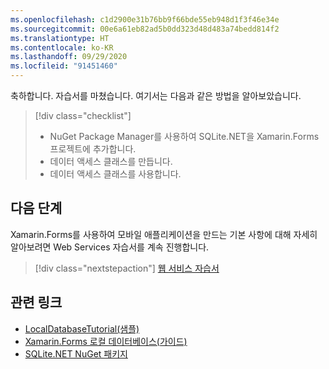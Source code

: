 ```yaml
---
ms.openlocfilehash: c1d2900e31b76bb9f66bde55eb948d1f3f46e34e
ms.sourcegitcommit: 00e6a61eb82ad5b0dd323d48d483a74bedd814f2
ms.translationtype: HT
ms.contentlocale: ko-KR
ms.lasthandoff: 09/29/2020
ms.locfileid: "91451460"
---
```

축하합니다. 자습서를 마쳤습니다. 여기서는 다음과 같은 방법을 알아보았습니다.

> [!div class="checklist"]
>
> - NuGet Package Manager를 사용하여 SQLite.NET을 Xamarin.Forms 프로젝트에 추가합니다.
> - 데이터 액세스 클래스를 만듭니다.
> - 데이터 액세스 클래스를 사용합니다.

## <a name="next-steps"></a>다음 단계

Xamarin.Forms를 사용하여 모바일 애플리케이션을 만드는 기본 사항에 대해 자세히 알아보려면 Web Services 자습서를 계속 진행합니다.

> [!div class="nextstepaction"]
> [웹 서비스 자습서](~/get-started/tutorials/web-service/index.yml)

## <a name="related-links"></a>관련 링크

- [LocalDatabaseTutorial(샘플)](/samples/xamarin/xamarin-forms-samples/getstarted-tutorials-localdatabasetutorial/)
- [Xamarin.Forms 로컬 데이터베이스(가이드)](~/xamarin-forms/data-cloud/data/databases.md)
- [SQLite.NET NuGet 패키지](https://www.nuget.org/packages/sqlite-net-pcl/)